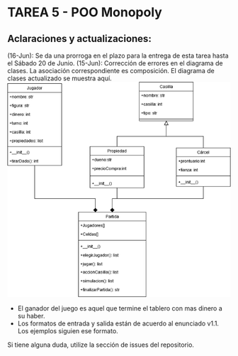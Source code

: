 # TAREA 5 - POO Monopoly

## Aclaraciones y actualizaciones:
(16-Jun): Se da una prorroga en el plazo para la entrega de esta tarea hasta el Sábado 20 de Junio.
(15-Jun): Corrección de errores en el diagrama de clases. La asociación correspondiente es composición. El diagrama de clases actualizado se muestra aquí.
![Diagrama de clases](/Tarea5/img/d1.png)


- El ganador del juego es aquel que termine el tablero con mas dinero a su haber.
- Los formatos de entrada y salida están de acuerdo al enunciado v1.1. Los ejemplos siguien ese formato.

Si tiene alguna duda, utilize la sección de issues del repositorio.
